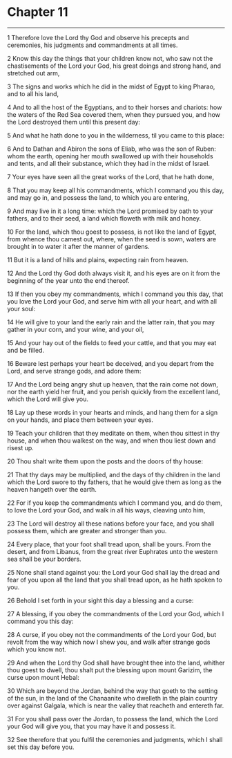 # Chapter 11

***

1 Therefore love the Lord thy God and observe his precepts and ceremonies, his judgments and commandments at all times.

2 Know this day the things that your children know not, who saw not the chastisements of the Lord your God, his great doings and strong hand, and stretched out arm,

3 The signs and works which he did in the midst of Egypt to king Pharao, and to all his land,

4 And to all the host of the Egyptians, and to their horses and chariots: how the waters of the Red Sea covered them, when they pursued you, and how the Lord destroyed them until this present day:

5 And what he hath done to you in the wilderness, til you came to this place:

6 And to Dathan and Abiron the sons of Eliab, who was the son of Ruben: whom the earth, opening her mouth swallowed up with their households and tents, and all their substance, which they had in the midst of Israel.

7 Your eyes have seen all the great works of the Lord, that he hath done,

8 That you may keep all his commandments, which I command you this day, and may go in, and possess the land, to which you are entering,

9 And may live in it a long time: which the Lord promised by oath to your fathers, and to their seed, a land which floweth with milk and honey.

10 For the land, which thou goest to possess, is not like the land of Egypt, from whence thou camest out, where, when the seed is sown, waters are brought in to water it after the manner of gardens.

11 But it is a land of hills and plains, expecting rain from heaven.

12 And the Lord thy God doth always visit it, and his eyes are on it from the beginning of the year unto the end thereof.

13 If then you obey my commandments, which I command you this day, that you love the Lord your God, and serve him with all your heart, and with all your soul:

14 He will give to your land the early rain and the latter rain, that you may gather in your corn, and your wine, and your oil,

15 And your hay out of the fields to feed your cattle, and that you may eat and be filled.

16 Beware lest perhaps your heart be deceived, and you depart from the Lord, and serve strange gods, and adore them:

17 And the Lord being angry shut up heaven, that the rain come not down, nor the earth yield her fruit, and you perish quickly from the excellent land, which the Lord will give you.

18 Lay up these words in your hearts and minds, and hang them for a sign on your hands, and place them between your eyes.

19 Teach your children that they meditate on them, when thou sittest in thy house, and when thou walkest on the way, and when thou liest down and risest up.

20 Thou shalt write them upon the posts and the doors of thy house:

21 That thy days may be multiplied, and the days of thy children in the land which the Lord swore to thy fathers, that he would give them as long as the heaven hangeth over the earth.

22 For if you keep the commandments which I command you, and do them, to love the Lord your God, and walk in all his ways, cleaving unto him,

23 The Lord will destroy all these nations before your face, and you shall possess them, which are greater and stronger than you.

24 Every place, that your foot shall tread upon, shall be yours. From the desert, and from Libanus, from the great river Euphrates unto the western sea shall be your borders.

25 None shall stand against you: the Lord your God shall lay the dread and fear of you upon all the land that you shall tread upon, as he hath spoken to you.

26 Behold I set forth in your sight this day a blessing and a curse:

27 A blessing, if you obey the commandments of the Lord your God, which I command you this day:

28 A curse, if you obey not the commandments of the Lord your God, but revolt from the way which now I shew you, and walk after strange gods which you know not.

29 And when the Lord thy God shall have brought thee into the land, whither thou goest to dwell, thou shalt put the blessing upon mount Garizim, the curse upon mount Hebal:

30 Which are beyond the Jordan, behind the way that goeth to the setting of the sun, in the land of the Chanaanite who dwelleth in the plain country over against Galgala, which is near the valley that reacheth and entereth far.

31 For you shall pass over the Jordan, to possess the land, which the Lord your God will give you, that you may have it and possess it.

32 See therefore that you fulfil the ceremonies and judgments, which I shall set this day before you.

